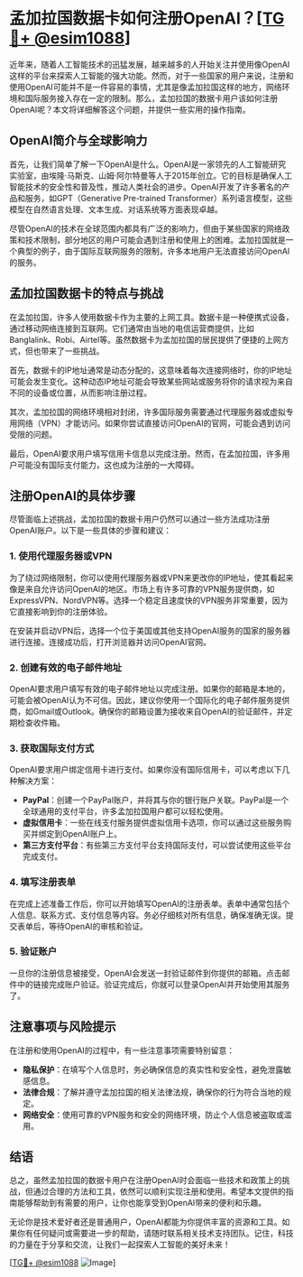 # 孟加拉国数据卡如何注册OpenAI？[[TG💪+ @esim1088](https://t.me/s/esim1088)]

近年来，随着人工智能技术的迅猛发展，越来越多的人开始关注并使用像OpenAI这样的平台来探索人工智能的强大功能。然而，对于一些国家的用户来说，注册和使用OpenAI可能并不是一件容易的事情，尤其是像孟加拉国这样的地方，网络环境和国际服务接入存在一定的限制。那么，孟加拉国的数据卡用户该如何注册OpenAI呢？本文将详细解答这个问题，并提供一些实用的操作指南。

## OpenAI简介与全球影响力

首先，让我们简单了解一下OpenAI是什么。OpenAI是一家领先的人工智能研究实验室，由埃隆·马斯克、山姆·阿尔特曼等人于2015年创立。它的目标是确保人工智能技术的安全性和普及性，推动人类社会的进步。OpenAI开发了许多著名的产品和服务，如GPT（Generative Pre-trained Transformer）系列语言模型，这些模型在自然语言处理、文本生成、对话系统等方面表现卓越。

尽管OpenAI的技术在全球范围内都具有广泛的影响力，但由于某些国家的网络政策和技术限制，部分地区的用户可能会遇到注册和使用上的困难。孟加拉国就是一个典型的例子，由于国际互联网服务的限制，许多本地用户无法直接访问OpenAI的服务。

## 孟加拉国数据卡的特点与挑战

在孟加拉国，许多人使用数据卡作为主要的上网工具。数据卡是一种便携式设备，通过移动网络连接到互联网。它们通常由当地的电信运营商提供，比如Banglalink、Robi、Airtel等。虽然数据卡为孟加拉国的居民提供了便捷的上网方式，但也带来了一些挑战。

首先，数据卡的IP地址通常是动态分配的，这意味着每次连接网络时，你的IP地址可能会发生变化。这种动态IP地址可能会导致某些网站或服务将你的请求视为来自不同的设备或位置，从而影响注册过程。

其次，孟加拉国的网络环境相对封闭，许多国际服务需要通过代理服务器或虚拟专用网络（VPN）才能访问。如果你尝试直接访问OpenAI的官网，可能会遇到访问受限的问题。

最后，OpenAI要求用户填写信用卡信息以完成注册。然而，在孟加拉国，许多用户可能没有国际支付能力，这也成为注册的一大障碍。

## 注册OpenAI的具体步骤

尽管面临上述挑战，孟加拉国的数据卡用户仍然可以通过一些方法成功注册OpenAI账户。以下是一些具体的步骤和建议：

### 1. 使用代理服务器或VPN

为了绕过网络限制，你可以使用代理服务器或VPN来更改你的IP地址，使其看起来像是来自允许访问OpenAI的地区。市场上有许多可靠的VPN服务提供商，如ExpressVPN、NordVPN等。选择一个稳定且速度快的VPN服务非常重要，因为它直接影响到你的注册体验。

在安装并启动VPN后，选择一个位于美国或其他支持OpenAI服务的国家的服务器进行连接。连接成功后，打开浏览器并访问OpenAI官网。

### 2. 创建有效的电子邮件地址

OpenAI要求用户填写有效的电子邮件地址以完成注册。如果你的邮箱是本地的，可能会被OpenAI认为不可信。因此，建议你使用一个国际化的电子邮件服务提供商，如Gmail或Outlook。确保你的邮箱设置为接收来自OpenAI的验证邮件，并定期检查收件箱。

### 3. 获取国际支付方式

OpenAI要求用户绑定信用卡进行支付。如果你没有国际信用卡，可以考虑以下几种解决方案：

- **PayPal**：创建一个PayPal账户，并将其与你的银行账户关联。PayPal是一个全球通用的支付平台，许多孟加拉国用户都可以轻松使用。
- **虚拟信用卡**：一些在线支付服务提供虚拟信用卡选项，你可以通过这些服务购买并绑定到OpenAI账户上。
- **第三方支付平台**：有些第三方支付平台支持国际支付，可以尝试使用这些平台完成支付。

### 4. 填写注册表单

在完成上述准备工作后，你可以开始填写OpenAI的注册表单。表单中通常包括个人信息、联系方式、支付信息等内容。务必仔细核对所有信息，确保准确无误。提交表单后，等待OpenAI的审核和验证。

### 5. 验证账户

一旦你的注册信息被接受，OpenAI会发送一封验证邮件到你提供的邮箱。点击邮件中的链接完成账户验证。验证完成后，你就可以登录OpenAI并开始使用其服务了。

## 注意事项与风险提示

在注册和使用OpenAI的过程中，有一些注意事项需要特别留意：

- **隐私保护**：在填写个人信息时，务必确保信息的真实性和安全性，避免泄露敏感信息。
- **法律合规**：了解并遵守孟加拉国的相关法律法规，确保你的行为符合当地的规定。
- **网络安全**：使用可靠的VPN服务和安全的网络环境，防止个人信息被盗取或滥用。

## 结语

总之，虽然孟加拉国的数据卡用户在注册OpenAI时会面临一些技术和政策上的挑战，但通过合理的方法和工具，依然可以顺利实现注册和使用。希望本文提供的指南能够帮助到有需要的用户，让你也能享受到OpenAI带来的便利和乐趣。

无论你是技术爱好者还是普通用户，OpenAI都能为你提供丰富的资源和工具。如果你有任何疑问或需要进一步的帮助，请随时联系相关技术支持团队。记住，科技的力量在于分享和交流，让我们一起探索人工智能的美好未来！

[[TG💪+ @esim1088](https://t.me/s/esim1088) ![Image](https://i.postimg.cc/4NQfJmqS/Snipaste-2025-05-13-00-14-12.png)]